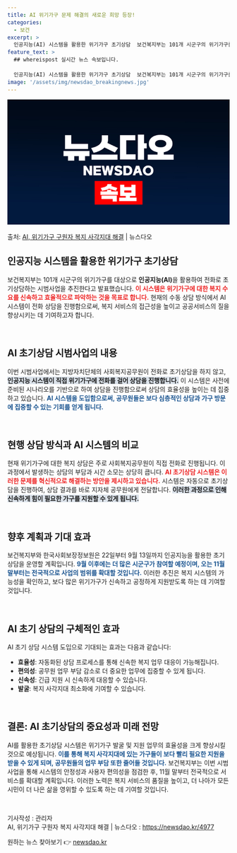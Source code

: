 ```yaml
---
title: AI 위기가구 문제 해결의 새로운 희망 등장!
categories:
  - 보건
excerpt: >
  인공지능(AI) 시스템을 활용한 위기가구 초기상담  보건복지부는 101개 시군구의 위기가구를 대상으로 인공지…
feature_text: >
  ## whereispost 실시간 뉴스 속보입니다.

  인공지능(AI) 시스템을 활용한 위기가구 초기상담  보건복지부는 101개 시군구의 위기가구를 대상으로 인공지…
image: '/assets/img/newsdao_breakingnews.jpg'
---
```


![뉴스다오 속보](/assets/img/newsdao_breakingnews.jpg)

<p>출처: <a href="https://newsdao.kr/4977" rel="dofollow">AI, 위기가구 구원자 복지 사각지대 해결</a> | 뉴스다오</p>

<h2 data-ke-size="size26">인공지능 시스템을 활용한 위기가구 초기상담</h2>

<p data-ke-size="size16">보건복지부는 101개 시군구의 위기가구를 대상으로 <b>인공지능(AI)</b>을 활용하여 전화로 초기상담하는 시범사업을 추진한다고 발표했습니다. <b><span style="color: #ee2323;">이 시스템은 위기가구에 대한 복지 수요를 신속하고 효율적으로 파악하는 것을 목표로 합니다.</span></b> 현재의 수동 상담 방식에서 AI 시스템이 전화 상담을 진행함으로써, 복지 서비스의 접근성을 높이고 공공서비스의 질을 향상시키는 데 기여하고자 합니다.</p>

<p data-ke-size="size16">&nbsp;</p>

<h2 data-ke-size="size26">AI 초기상담 시범사업의 내용</h2>

<p data-ke-size="size16">이번 시범사업에서는 지방자치단체의 사회복지공무원이 전화로 초기상담을 하지 않고, <b><span style="background-color: #21538527;">인공지능 시스템이 직접 위기가구에 전화를 걸어 상담을 진행합니다.</span></b> 이 시스템은 사전에 준비된 시나리오를 기반으로 하여 상담을 진행함으로써 상담의 효율성을 높이는 데 집중하고 있습니다. <b><span style="color: #1a5490;">AI 시스템을 도입함으로써, 공무원들은 보다 심층적인 상담과 가구 방문에 집중할 수 있는 기회를 얻게 됩니다.</span></b></p>

<p data-ke-size="size16">&nbsp;</p>

<h2 data-ke-size="size26">현행 상담 방식과 AI 시스템의 비교</h2>

<p data-ke-size="size16">현재 위기가구에 대한 복지 상담은 주로 사회복지공무원이 직접 전화로 진행됩니다. 이 과정에서 발생하는 상담의 부담과 시간 소모는 상당히 큽니다. <b><span style="color: #ee2323;">AI 초기상담 시스템은 이러한 문제를 혁신적으로 해결하는 방안을 제시하고 있습니다.</span></b> 시스템은 자동으로 초기상담을 진행하여, 상담 결과를 바로 지자체 공무원에게 전달합니다. <b><span style="background-color: #21538527;">이러한 과정으로 인해 신속하게 힘이 필요한 가구를 지원할 수 있게 됩니다.</span></b></p>

<p data-ke-size="size16">&nbsp;</p>

<h2 data-ke-size="size26">향후 계획과 기대 효과</h2>

<p data-ke-size="size16">보건복지부와 한국사회보장정보원은 22일부터 9월 13일까지 인공지능을 활용한 초기상담을 운영할 계획입니다. <b><span style="color: #1a5490;">9월 이후에는 더 많은 시군구가 참여할 예정이며, 오는 11월 말부터는 전국적으로 사업의 범위를 확대할 것입니다.</span></b> 이러한 추진은 복지 시스템의 가능성을 확인하고, 보다 많은 위기가구가 신속하고 공정하게 지원받도록 하는 데 기여할 것입니다.</p>

<p data-ke-size="size16">&nbsp;</p>

<h2 data-ke-size="size26">AI 초기 상담의 구체적인 효과</h2>

<p data-ke-size="size16">AI 초기 상담 시스템 도입으로 기대되는 효과는 다음과 같습니다:</p>
<ul>
    <li><b>효율성</b>: 자동화된 상담 프로세스를 통해 신속한 복지 업무 대응이 가능해집니다.</li>
    <li><b>편의성</b>: 공무원 업무 부담 감소로 더 중요한 업무에 집중할 수 있게 됩니다.</li>
    <li><b>신속성</b>: 긴급 지원 시 신속하게 대응할 수 있습니다.</li>
    <li><b>발굴</b>: 복지 사각지대 최소화에 기여할 수 있습니다.</li>
</ul>

<p data-ke-size="size16">&nbsp;</p>

<h2 data-ke-size="size26">결론: AI 초기상담의 중요성과 미래 전망</h2>

<p data-ke-size="size16">AI를 활용한 초기상담 시스템은 위기가구 발굴 및 지원 업무의 효율성을 크게 향상시킬 것으로 예상됩니다. <b><span style="color: #1a5490;">이를 통해 복지 사각지대에 있는 가구들이 보다 빨리 필요한 지원을 받을 수 있게 되며, 공무원들의 업무 부담 또한 줄어들 것입니다.</span></b> 보건복지부는 이번 시범사업을 통해 시스템의 안정성과 사용자 편의성을 점검한 후, 11월 말부터 전국적으로 서비스를 확대할 계획입니다. 이러한 노력은 복지 서비스의 품질을 높이고, 더 나아가 모든 시민이 더 나은 삶을 영위할 수 있도록 하는 데 기여할 것입니다.</p>

<p data-ke-size="size16">&nbsp;</p>

기사작성 : 관리자  
AI, 위기가구 구원자 복지 사각지대 해결 | 뉴스다오  : <a href="https://newsdao.kr/4977">https://newsdao.kr/4977</a> 

원하는 뉴스 찾아보기 👉 <a href="https://newsdao.kr" rel="dofollow">newsdao.kr</a>


